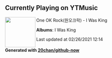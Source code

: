 ## Currently Playing on YTMusic

[<img align="left" width="100" src="https://lh3.googleusercontent.com/M-7JGGyJouX1upiQuC9IsaifXipJr17y_GfnlVN6aPV_X-99aKoYNfoxQGr2EXaYgGLvp4vi00xmMJKI">](https://music.youtube.com/watch?v=PfSOZg45ybk)

One OK Rock(원오크락) - I Was King

**Albums**: I Was King

Last updated at 02/26/2021 12:14

#### Generated with [20chan/github-now](https://github.com/20chan/github-now)


<!--
**20chan/20chan** is a ✨ _special_ ✨ repository because its `README.md` (this file) appears on your GitHub profile.

Here are some ideas to get you started:

- 🔭 I’m currently working on ...
- 🌱 I’m currently learning ...
- 👯 I’m looking to collaborate on ...
- 🤔 I’m looking for help with ...
- 💬 Ask me about ...
- 📫 How to reach me: ...
- 😄 Pronouns: ...
- ⚡ Fun fact: ...
-->
